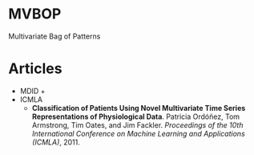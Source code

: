 MVBOP
=====

Multivariate Bag of Patterns


Articles
========

+ MDID
	+ 
+ ICMLA
	+ **Classification of Patients Using Novel Multivariate Time Series Representations of Physiological Data**.	Patricia Ordóñez, Tom Armstrong, Tim Oates, and Jim Fackler.	_Proceedings of the 10th International Conference on Machine Learning and Applications (ICMLA)_,	2011.
